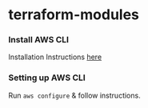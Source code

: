 # terraform-modules

### Install AWS CLI
Installation Instructions [here](https://docs.aws.amazon.com/cli/latest/userguide/install-macos.html)

### Setting up AWS CLI
Run ```aws configure``` & follow instructions.
